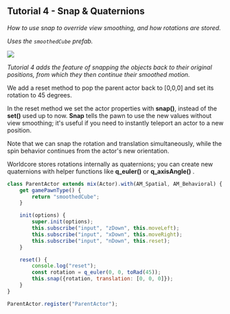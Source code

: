## Tutorial 4 - Snap & Quaternions
*How to use snap to override view smoothing, and how rotations are stored.*

*Uses the `smoothedCube` prefab.*

![](images/image19.gif)

*Tutorial 4 adds the feature of snapping the objects back to their original positions, from which they then continue their smoothed motion.*

We add a reset method to pop the parent actor back to \[0,0,0\] and set its rotation to 45 degrees.

In the reset method we set the actor properties with **snap()**, instead of the **set()** used up to now.  **Snap** tells the pawn to use the new values without view smoothing; it's useful if you need to instantly teleport an actor to a new position.

Note that we can snap the rotation and translation simultaneously, while the spin behavior continues from the actor's new orientation.

Worldcore stores rotations internally as quaternions; you can create new quaternions with helper functions like **q\_euler()** or **q\_axisAngle()** .

```js
class ParentActor extends mix(Actor).with(AM_Spatial, AM_Behavioral) {
    get gamePawnType() {
        return "smoothedCube";
    }

    init(options) {
        super.init(options);
        this.subscribe("input", "zDown", this.moveLeft);
        this.subscribe("input", "xDown", this.moveRight);
        this.subscribe("input", "nDown", this.reset);
    }

    reset() {
        console.log("reset");
        const rotation = q_euler(0, 0, toRad(45));
        this.snap({rotation, translation: [0, 0, 0]});
    }
}

ParentActor.register("ParentActor");
```